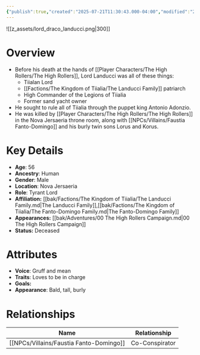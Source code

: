 ```yaml
---
{"publish":true,"created":"2025-07-21T11:30:43.000-04:00","modified":"2025-10-17T10:26:24.301-04:00","cssclasses":""}
---
```


![[z_assets/lord_draco_landucci.png|300]]

# Overview
- Before his death at the hands of [[Player Characters/The High Rollers/The High Rollers]], Lord Landucci was all of these things:
	- Tiialan Lord
	- [[Factions/The Kingdom of Tiialia/The Landucci Family]] patriarch
	- High Commander of the Legions of Tiialia
	- Former sand yacht owner
- He sought to rule all of Tiialia through the puppet king Antonio Adonzio.
- He was killed by [[Player Characters/The High Rollers/The High Rollers]] in the Nova Jersaeria throne room, along with [[NPCs/Villains/Faustia Fanto-Domingo]] and his burly twin sons Lorus and Korus.

# Key Details
- **Age**: 56
- **Ancestry**: Human
- **Gender**: Male
- **Location**: Nova Jersaeria
- **Role**: Tyrant Lord
- **Affiliation:** [[bak/Factions/The Kingdom of Tiialia/The Landucci Family.md\|The Landucci Family]],[[bak/Factions/The Kingdom of Tiialia/The Fanto-Domingo Family.md\|The Fanto-Domingo Family]]
- **Appearances:** [[bak/Adventures/00 The High Rollers Campaign.md\|00 The High Rollers Campaign]]
- **Status:** Deceased

# Attributes
- **Voice**: Gruff and mean
- **Traits**: Loves to be in charge
- **Goals:** 
- **Appearance**: Bald, tall, burly

# Relationships

| Name                      | Relationship   |
| ------------------------- | -------------- |
| [[NPCs/Villains/Faustia Fanto-Domingo]] | Co-Conspirator |
